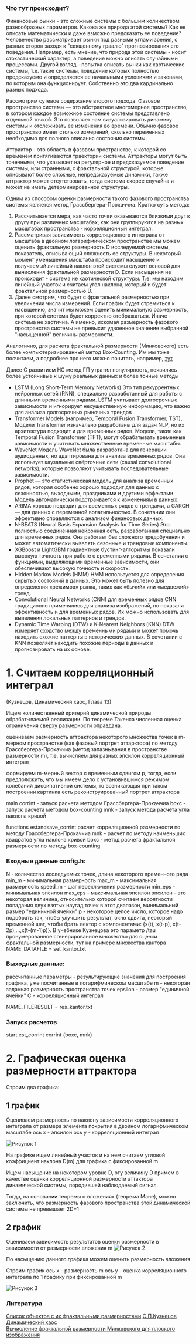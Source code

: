 ### Что тут происходит?

Финансовые рынки - это сложные системы с большим количеством разнообразных параметров. Какова же природа этой системы? Как ее описать математически и даже взможно предсказать ее поведение? Человечество рассматривает рынки под разными углами зрения, с разных сторон заходя к "священному граалю" прогнозирования его поведения. Например, есть мнение, что природа этой системы - носит стохастический характер, а поведение можно описать случайными процессами. Другой взгляд - попытка описать рынки как хаотические системы, т.е. такие системы, поведение которых полностью предсказуемо и определяется ее начальными условиями и законами, по которым она функционирует. Собственно это два кардинально разных подхода.

Рассмотрим сутевое содержание второго подхода. 
Фазовое пространство системы — это абстрактное многомерное пространство, в котором каждое возможное состояние системы представлено отдельной точкой. Это позволяет нам визуализировать динамику системы и отслеживать ее изменения во времени. Обычно фазовое пространство имеет столько измерений, сколько переменных необходимо для полного описания состояния системы.

Аттрактор - это область в фазовом пространстве, к которой со временем притягиваются траектории системы. Аттракторы могут быть точечными, что указывает на регулярное и предсказуемое поведение системы, или странными, с фрактальной структурой, которые описывают более сложные, непредсказуемые динамики, также аттрактор может отсутствовать, тогда система скорее случайна и может не иметь детерминированной структуры.

Одним из способом оценки размерности такого фазового пространства системы является метод Грассбергера-Прокаччиа. Кратко суть метода:
1. Рассчитывается мера, как часто точки оказываются близкими друг к другу при различных масштабах, как они группируются на разных масштабах пространства - корреляционный интеграл. 
2. Рассматривая зависимость корреляционного интеграла от масштаба в двойном логарифмическом пространстве мы можем оценить фрактальную размерность D исследуемой системы, показатель, описывающий сложность ее структуры. В некоторый момент уменьшения масштаба происходит насыщение и получаемый линейный наклон этой системы служит основой для вычисления фрактальной размерности D. Если насыщения не происходит - система не хаотической структуры. Т.е. мы находим линейный участок и считаем угол наклона, который и будет фрактальной размерностью D.
3. Далее смотрим, что будет с фрактальной размерностью при увеличении числа измерений. Если график будет стремиться к насыщению, значит мы можем оценить минимальную размерность, при которой система будет корректно отображаться. Иначе - система не хаотична. А именно, искомая размерность фазового пространства системы не превысит удвоенное значение выбранной "насыщенной" величины размерности.

Аналогично, для расчета фрактальной размерности (Минковского) есть более компьютеризированный метод Box-Counting. Им мы тоже посчитаем, а подробнее про него можно почитать, например, [тут](https://habr.com/ru/articles/208368/)





Далее
С развитием НС метод ГП утратил популярность, появились более устойчивые к шуму реальных данных и более точные методы
- LSTM (Long Short-Term Memory Networks) Это тип рекуррентных нейронных сетей (RNN), специально разработанный для работы с длинными временными рядами. LSTM учитывает долгосрочные зависимости и игнорирует несущественную информацию, что важно для анализа долгосрочных рыночных трендов
- Transformer Models (например, Temporal Fusion Transformer, TST), Модели Transformer изначально разработаны для задач NLP, но их архитектура подходит и для временных рядов. Модели, такие как Temporal Fusion Transformer (TFT), могут обрабатывать временные зависимости и учитывать множественные временные масштабы.
- WaveNet Модель WaveNet была разработана для генерации аудиоданных, но адаптирована для анализа временных рядов. Она использует каузальные свёрточные сети (causal convolutional networks), которые позволяют учитывать последовательные зависимости.
- Prophet — это статистическая модель для анализа временных рядов, которая особенно хорошо подходит для данных с сезонностью, выходными, праздниками и другими эффектами. Модель автоматически подстраивается к изменениям в данных.
- ARIMA хорошо подходит для временных рядов с трендами, а GARCH — для данных с переменной волатильностью. В сочетании они эффективно справляются с анализом финансовых данных.
- N-BEATS (Neural Basis Expansion Analysis for Time Series) Это полностью соединённая нейронная сеть, разработанная специально для временных рядов. Она работает без сложного предобучения и может автоматически выявлять сезонные и трендовые компоненты.
- XGBoost и LightGBM градиентные бустинг-алгоритмы показали высокую точность при работе с временными рядами. В сочетании с функциями, выделяющими временные зависимости, они обеспечивают высокую точность и скорость.
- Hidden Markov Models (HMM) HMM используется для определения скрытых состояний в данных. Это может быть полезно для определения «режимов» рынка, таких как «бычий» или «медвежий» тренд.
- Convolutional Neural Networks (CNN) для временных рядов CNN традиционно применялись для анализа изображений, но показали эффективность и для временных рядов. Их можно использовать для выявления локальных паттернов и трендов.
- Dynamic Time Warping (DTW) и K-Nearest Neighbors (KNN) DTW измеряет сходство между временными рядами и может помочь находить схожие паттерны в исторических данных. В сочетании с KNN позволяет находить похожие периоды в данных и прогнозировать на их основе.


# 1. Считаем корреляционный интеграл 
(Кузнецов, Динамический хаос, Глава 13)

Ищем количественный критерий динамической природы обрабатываемой реализации. По теореме Такенса численная оценка ограничения сверху размерности оправдана.

оцениваем размерность аттрактора некоторого множества точек в m-мерном пространстве (как фазовый портрет аттарктора) по методу 
Грассбергера-Прокаччиа (метод запазнывания в пространстве размерности m), т.е. вычисляем для разных эпсилон корреляционный интеграл

формируем m-мерный вектор с временным сдвигом p, тогда, если предположить, что мы имеем дело с установившимся режимом колебаний диссипативной системы, то возникающая при таком построении картинка есть реконструированный портрет аттрактора

main
corrint - запуск расчета методом Грассбергера-Прокаччиа
boxc - запуск расчета методом box-counting
mnk - запуск метода расчета угла наклона кривой


functions
estandsave_corrint расчет корреляционной размерности по методу Грассбергера-Прокаччиа
mnk - расчет по методу наименьших квадратов угла наклона кривой 
boxc - метод расчета фрактальной размерности по методу box-counting


### Входные данные config.h:
N - количество исследуемых точек, длина некоторого временного ряда
min_m - минимальная размерность
max_m - максимальная размерность
speed_m - шаг переключения размерности
min_eps - минимальная эпсилон
max_eps - максимальная эпсилон
эпсилон - это некоторая величина, относительно которой считаем вероятности попадания двух взятых наугад точек в этот диапазон,
минимальный размер "единичной ячейки"
p - некоторое целое число, которое надо подобрать так, чтобы улучшить результат, окно сдвига, неоторый временной шаг, чтобы брать вектор с компонентами: {x(t), x(t-p), x(t-2p),...,x(t-(m-1)p)}. В учебнике Кузнецова это параметр /tau
пронумерованное сгенерированное множество для оценки фрактальной размерности, тут на примере  множества кантора
NAME_DATAFILE = set_kantor.txt

### Выходные данные:
рассчитанные параметры - результирующие значения для построения графика,
уже посчитанные в логарифмическом масштабе
m - некоторая заданная размерность пространства точек
epsilon - размер "единичной ячейки"
C - корреляционный интеграл

NAME_FILERESULT = res_kantor.txt

### Запуск расчетов 
start est_corrint corrint {boxc, mnk}

# 2. Графическая оценка размерности аттрактора
Строим два графика:
## 1 график
Оцениваем размерность по наклону зависимости корреляционного интеграла от размера элемента покрытия в двойном логарифмическом масштабе
ось х - эпсилон
ось y - корреляционный интеграл

![Рисунок 1](https://github.com/aaviis/est_dims/blob/main/graphs/1%20graph%20D(m)-eps.png)

На графике ищем линейный участок и на нем считаем угловой коэффициент наклона D(m) для графика с фиксированной m

Ищем насыщение на некотором уровне D, эту величину D примем в качестве оценки корреляционной размерности аттактора динамической системы, породившей наблюдаемый сигнал.

Тогда, на основании теоремы о вложениях (теорема Мане), можно заключить, что размерность фазового пространства этой динамической системы не превышает 2D+1


## 2 график
Оцениваем зависимость результатов оценки размерности в зависимости от размерности вложения m
![Рисунок 2](https://github.com/aaviis/est_dims/blob/main/graphs/2%20saturation%20points.png)

По насыщению данного графика можем оценить размерность вложения

Строим график 
ось х - размерность m
ось y - оценка корреляционного интеграла по 1 графику при фиксированной m

![Рисунок 3](https://github.com/aaviis/est_dims/blob/main/graphs/3%20different_p.png)


### Литература

[Список объектов с их фрактальными размерностями](https://en.wikipedia.org/wiki/List_of_fractals_by_Hausdorff_dimension)
[С.П.Кузнецов Динамический хаос](https://sgtnd.narod.ru/pabl/rus/dc.htm)  
[Вычисление фрактальной размерности Минковского для плоского изображения](https://habr.com/ru/articles/208368/)
